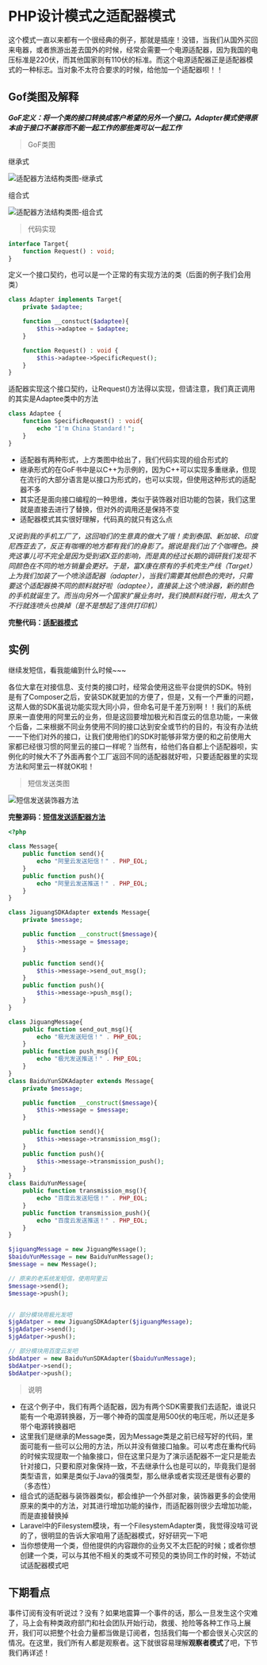 # PHP设计模式之适配器模式

这个模式一直以来都有一个很经典的例子，那就是插座！没错，当我们从国外买回来电器，或者旅游出差去国外的时候，经常会需要一个电源适配器，因为我国的电压标准是220伏，而其他国家则有110伏的标准。而这个电源适配器正是适配器模式的一种标志。当对象不太符合要求的时候，给他加一个适配器呗！！

## Gof类图及解释

***GoF定义：将一个类的接口转换成客户希望的另外一个接口。Adapter模式使得原本由于接口不兼容而不能一起工作的那些类可以一起工作***

> GoF类图

继承式

![适配器方法结构类图-继承式](https://raw.githubusercontent.com/qq5000521/designpatterns-php/master/05.adapter/img/adapter-1.jpg)

组合式

![适配器方法结构类图-组合式](https://raw.githubusercontent.com/qq5000521/designpatterns-php/master/05.adapter/img/adapter-2.jpg)

> 代码实现

```php
interface Target{
    function Request() : void;
}
```

定义一个接口契约，也可以是一个正常的有实现方法的类（后面的例子我们会用类）

```php
class Adapter implements Target{
    private $adaptee;

    function __constuct($adaptee){
        $this->adaptee = $adaptee;
    }

    function Request() : void {
        $this->adaptee->SpecificRequest();
    }
}
```

适配器实现这个接口契约，让Request()方法得以实现，但请注意，我们真正调用的其实是Adaptee类中的方法

```php
class Adaptee {
    function SpecificRequest() : void{
        echo "I'm China Standard！";
    }
}
```

- 适配器有两种形式，上方类图中给出了，我们代码实现的组合形式的
- 继承形式的在GoF书中是以C++为示例的，因为C++可以实现多重继承，但现在流行的大部分语言是以接口为形式的，也可以实现，但使用这种形式的适配器不多
- 其实还是面向接口编程的一种思维，类似于装饰器对旧功能的包装，我们这里就是直接去进行了替换，但对外的调用还是保持不变
- 适配器模式其实很好理解，代码真的就只有这么点

*又说到我的手机工厂了，这回咱们的生意真的做大了哦！卖到泰国、新加坡、印度尼西亚去了，反正有咖喱的地方都有我们的身影了。据说是我们出了个咖喱色。换壳这事儿可不完全是因为受到诺X亚的影响，而是真的经过长期的调研我们发现不同颜色在不同的地方销量会更好。于是，富X康在原有的手机壳生产线（Target）上为我们加装了一个喷涂适配器（adapter），当我们需要其他颜色的壳时，只需要这个适配器换不同的颜料就好啦（adaptee），直接装上这个喷涂器，新的颜色的手机就诞生了。而当向另外一个国家扩展业务时，我们换颜料就行啦，用太久了不行就连喷头也换掉（是不是想起了连供打印机）*

**完整代码：[适配器模式](https://github.com/qq5000521/designpatterns-php/blob/master/05.adapter/source/adapter.php)**

## 实例

继续发短信，看我能编到什么时候~~~

各位大拿在对接信息、支付类的接口时，经常会使用这些平台提供的SDK。特别是有了Composer之后，安装SDK就更加的方便了，但是，又有一个严重的问题，这帮人做的SDK虽说功能实现大同小异，但命名可是千差万别啊！！我们的系统原来一直使用的阿里云的业务，但是这回要增加极光和百度云的信息功能，一来做个后备，二来根据不同业务使用不同的接口达到安全或节约的目的，有没有办法统一一下他们对外的接口，让我们使用他们的SDK时能够非常方便的和之前使用大家都已经很习惯的阿里云的接口一样呢？当然有，给他们各自都上个适配器呗，实例化的时候大不了外面再套个工厂返回不同的适配器就好啦，只要适配器里的实现方法和阿里云一样就OK啦！

> 短信发送类图

![短信发送装饰器方法](https://raw.githubusercontent.com/qq5000521/designpatterns-php/master/05.adapter/img/adapter-message.jpg)


**完整源码：[短信发送适配器方法](https://github.com/qq5000521/designpatterns-php/blob/master/05.adapter/source/adapter-message.php)**

```php
<?php

class Message{
    public function send(){
        echo "阿里云发送短信！" . PHP_EOL;
    }
    public function push(){
        echo "阿里云发送推送！" . PHP_EOL;
    }
}

class JiguangSDKAdapter extends Message{
    private $message;

    public function __construct($message){
        $this->message = $message;
    }

    public function send(){
        $this->message->send_out_msg();
    }
    public function push(){
        $this->message->push_msg();
    }
}

class JiguangMessage{
    public function send_out_msg(){
        echo "极光发送短信！" . PHP_EOL;
    }
    public function push_msg(){
        echo "极光发送推送！" . PHP_EOL;
    }
}
class BaiduYunSDKAdapter extends Message{
    private $message;

    public function __construct($message){
        $this->message = $message;
    }

    public function send(){
        $this->message->transmission_msg();
    }
    public function push(){
        $this->message->transmission_push();
    }
}
class BaiduYunMessage{
    public function transmission_msg(){
        echo "百度云发送短信！" . PHP_EOL;
    }
    public function transmission_push(){
        echo "百度云发送推送！" . PHP_EOL;
    }
}

$jiguangMessage = new JiguangMessage();
$baiduYunMessage = new BaiduYunMessage();
$message = new Message();

// 原来的老系统发短信，使用阿里云
$message->send();
$message->push();


// 部分模块用极光发吧
$jgAdatper = new JiguangSDKAdapter($jiguangMessage);
$jgAdatper->send();
$jgAdatper->push();

// 部分模块用百度云发吧
$bdAatper = new BaiduYunSDKAdapter($baiduYunMessage);
$bdAatper->send();
$bdAatper->push();
```

> 说明

- 在这个例子中，我们有两个适配器，因为有两个SDK需要我们去适配，谁说只能有一个电源转换器，万一哪个神奇的国度是用500伏的电压呢，所以还是多带个电源转换器吧
- 这里我们是继承的Message类，因为Message类是之前已经写好的代码，里面可能有一些可以公用的方法，所以并没有做接口抽象。可以考虑在重构代码的时候实现提取一个抽象接口，但在这里只是为了演示适配器不一定只是能去针对接口，只要和原对象保持一致，不去继承什么也是可以的，毕竟我们是弱类型语言，如果是类似于Java的强类型，那么继承或者实现还是很有必要的（多态性）
- 组合式的适配器与装饰器类似，都会维护一个外部对象，装饰器更多的会使用原来的类中的方法，对其进行增加功能的操作，而适配器则很少去增加功能，而是直接替换掉
- Laravel中的Filesystem模块，有一个FilesystemAdapter类，我觉得没啥可说的了，很明显的告诉大家咱用了适配器模式，好好研究一下吧
- 当你想使用一个类，但他提供的内容跟你的业务又不太匹配的时候；或者你想创建一个类，可以与其他不相关的类或不可预见的类协同工作的时候，不妨试试适配器模式吧

## 下期看点

事件订阅有没有听说过？没有？如果地震算一个事件的话，那么一旦发生这个灾难了，马上会有种类政府部门和社会团队开始行动，救援、抢险等各种工作马上展开，我们可以把整个社会力量都当做是订阅者，包括我们每一个都会很关心灾区的情况。在这里，我们所有人都是观察者。这下就很容易理解**观察者模式**了吧，下节我们再详述！
